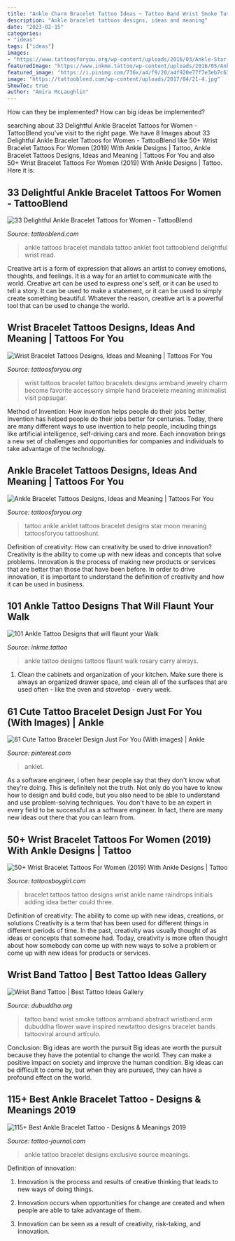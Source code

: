```yaml
---
title: "Ankle Charm Bracelet Tattoo Ideas ~ Tattoo Band Wrist Smoke Tattoos Armband Abstract Wristband Arm Dubuddha Flower Wave Inspired Newtattoo Designs Bracelet Bands Tattooviral Around Artículo"
description: "Ankle bracelet tattoos designs, ideas and meaning"
date: "2023-02-15"
categories:
- "ideas"
tags: ["ideas"]
images:
- "https://www.tattoosforyou.org/wp-content/uploads/2016/03/Ankle-Star-Bracelet-Tattoos.jpg"
featuredImage: "https://www.inkme.tattoo/wp-content/uploads/2016/05/Ankle-tattoo-designs-22-1.jpg"
featured_image: "https://i.pinimg.com/736x/a4/f9/20/a4f920e77f7e3eb7c63ba72724acd653.jpg"
image: "https://tattooblend.com/wp-content/uploads/2017/04/21-4.jpg"
ShowToc: true
author: "Amira McLaughlin"
---
```



How can they be implemented?
How can big ideas be implemented?

	

		
searching about 33 Delightful Ankle Bracelet Tattoos for Women - TattooBlend you've visit to the right page. We have 8 Images about 33 Delightful Ankle Bracelet Tattoos for Women - TattooBlend like 50+ Wrist Bracelet Tattoos For Women (2019) With Ankle Designs | Tattoo, Ankle Bracelet Tattoos Designs, Ideas and Meaning | Tattoos For You and also 50+ Wrist Bracelet Tattoos For Women (2019) With Ankle Designs | Tattoo. Here it is:
		
    
## 33 Delightful Ankle Bracelet Tattoos For Women - TattooBlend

<img loading=lazy src="https://tattooblend.com/wp-content/uploads/2017/04/21-4.jpg" onerror="this.onerror=null;this.src='https://tse2.mm.bing.net/th?id=OIP.m16nd6C_rv6_sEzsGgU9aAHaHZ&amp;pid=15.1';" alt="33 Delightful Ankle Bracelet Tattoos for Women - TattooBlend">

_Source: tattooblend.com_

>ankle tattoos bracelet mandala tattoo anklet foot tattooblend delightful wrist read. 

	

Creative art is a form of expression that allows an artist to convey emotions, thoughts, and feelings. It is a way for an artist to communicate with the world. Creative art can be used to express one's self, or it can be used to tell a story. It can be used to make a statement, or it can be used to simply create something beautiful. Whatever the reason, creative art is a powerful tool that can be used to change the world.

    
## Wrist Bracelet Tattoos Designs, Ideas And Meaning | Tattoos For You

<img loading=lazy src="https://www.tattoosforyou.org/wp-content/uploads/2017/09/Wrist-Bracelet-Tattoo-Ideas.jpg" onerror="this.onerror=null;this.src='https://tse4.mm.bing.net/th?id=OIP.xHTmnSU2MNBEniaD0dQ3ywHaLH&amp;pid=15.1';" alt="Wrist Bracelet Tattoos Designs, Ideas and Meaning | Tattoos For You">

_Source: tattoosforyou.org_

>wrist tattoos bracelet tattoo bracelets designs armband jewelry charm become favorite accessory simple hand bracelete meaning minimalist visit popsugar. 

	

Method of Invention: How invention helps people do their jobs better
Invention has helped people do their jobs better for centuries. Today, there are many different ways to use invention to help people, including things like artificial intelligence, self-driving cars and more. Each innovation brings a new set of challenges and opportunities for companies and individuals to take advantage of the technology.

    
## Ankle Bracelet Tattoos Designs, Ideas And Meaning | Tattoos For You

<img loading=lazy src="https://www.tattoosforyou.org/wp-content/uploads/2016/03/Ankle-Star-Bracelet-Tattoos.jpg" onerror="this.onerror=null;this.src='https://tse4.mm.bing.net/th?id=OIP.saJvkYm5SJhbEcNsmUSHQQHaE7&amp;pid=15.1';" alt="Ankle Bracelet Tattoos Designs, Ideas and Meaning | Tattoos For You">

_Source: tattoosforyou.org_

>tattoo ankle anklet tattoos bracelet designs star moon meaning tattoosforyou tattooshunt. 

	

Definition of creativity: How can creativity be used to drive innovation?
Creativity is the ability to come up with new ideas and concepts that solve problems. Innovation is the process of making new products or services that are better than those that have been before. In order to drive innovation, it is important to understand the definition of creativity and how it can be used in business.

    
## 101 Ankle Tattoo Designs That Will Flaunt Your Walk

<img loading=lazy src="https://www.inkme.tattoo/wp-content/uploads/2016/05/Ankle-tattoo-designs-22-1.jpg" onerror="this.onerror=null;this.src='https://tse3.mm.bing.net/th?id=OIP.w0hSPhFphsHOFVzOEzlIUgHaJ7&amp;pid=15.1';" alt="101 Ankle Tattoo Designs that will flaunt your Walk">

_Source: inkme.tattoo_

>ankle tattoo designs tattoos flaunt walk rosary carry always. 

	

1. Clean the cabinets and organization of your kitchen. Make sure there is always an organized drawer space, and clean all of the surfaces that are used often - like the oven and stovetop - every week.

    
## 61 Cute Tattoo Bracelet Design Just For You (With Images) | Ankle

<img loading=lazy src="https://i.pinimg.com/736x/a4/f9/20/a4f920e77f7e3eb7c63ba72724acd653.jpg" onerror="this.onerror=null;this.src='https://tse3.mm.bing.net/th?id=OIP._IPA5jXfXCG-1OX7zaoS-gHaLG&amp;pid=15.1';" alt="61 Cute Tattoo Bracelet Design Just For You (With images) | Ankle">

_Source: pinterest.com_

>anklet. 

	

As a software engineer, I often hear people say that they don't know what they're doing. This is definitely not the truth. Not only do you have to know how to design and build code, but you also need to be able to understand and use problem-solving techniques. You don't have to be an expert in every field to be successful as a software engineer. In fact, there are many new ideas out there that you can learn from.

    
## 50+ Wrist Bracelet Tattoos For Women (2019) With Ankle Designs | Tattoo

<img loading=lazy src="https://3.bp.blogspot.com/-ZE2vM24_Mnk/WBJgIl_U1mI/AAAAAAAAAwI/cI4nHTu25-ALfxgwW5b-hH3g8qcaLBA7gCLcB/s1600/Lining+Bracelet+Tattoos+Design+for+Women.JPG" onerror="this.onerror=null;this.src='https://tse1.mm.bing.net/th?id=OIP.vei2hE17uxTWq0om1QZCLQHaHX&amp;pid=15.1';" alt="50+ Wrist Bracelet Tattoos For Women (2019) With Ankle Designs | Tattoo">

_Source: tattoosboygirl.com_

>bracelet tattoos tattoo designs wrist ankle name raindrops initials adding idea better could three. 

	

Definition of creativity: The ability to come up with new ideas, creations, or solutions
Creativity is a term that has been used for different things in different periods of time. In the past, creativity was usually thought of as ideas or concepts that someone had. Today, creativity is more often thought about how somebody can come up with new ways to solve a problem or come up with new ideas for products or services.

    
## Wrist Band Tattoo | Best Tattoo Ideas Gallery

<img loading=lazy src="http://www.dubuddha.org/wp-content/uploads/2016/05/Wrist-Band-Tattoo-by-Newtattoo-728x909.jpg" onerror="this.onerror=null;this.src='https://tse4.mm.bing.net/th?id=OIP.Xwk2KW2Fo8Fdac-_z_tpewHaJP&amp;pid=15.1';" alt="Wrist Band Tattoo | Best Tattoo Ideas Gallery">

_Source: dubuddha.org_

>tattoo band wrist smoke tattoos armband abstract wristband arm dubuddha flower wave inspired newtattoo designs bracelet bands tattooviral around artículo. 

	

Conclusion: Big ideas are worth the pursuit
Big ideas are worth the pursuit because they have the potential to change the world. They can make a positive impact on society and improve the human condition. Big ideas can be difficult to come by, but when they are pursued, they can have a profound effect on the world.

    
## 115+ Best Ankle Bracelet Tattoo - Designs &amp; Meanings 2019

<img loading=lazy src="http://tattoo-journal.com/wp-content/uploads/2015/07/ankle-tattoo-12-650x649.jpg" onerror="this.onerror=null;this.src='https://tse1.mm.bing.net/th?id=OIP.2ZfVZjKG9I1Z4Eb2OtpeEQHaHZ&amp;pid=15.1';" alt="115+ Best Ankle Bracelet Tattoo - Designs &amp; Meanings 2019">

_Source: tattoo-journal.com_

>ankle tattoo bracelet designs exclusive source meanings. 

	

Definition of innovation:
1. Innovation is the process and results of creative thinking that leads to new ways of doing things.
2. Innovation occurs when opportunities for change are created and when people are able to take advantage of them.

3. Innovation can be seen as a result of creativity, risk-taking, and innovation.

